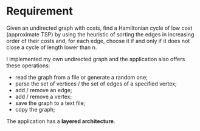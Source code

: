 # Requirement
 Given an undirected graph with costs, find a Hamiltonian cycle of low cost (approximate TSP) by using the heuristic of sorting the edges in increasing order of their costs and, for each edge, choose it if and only if it does not close a cycle of length lower than n.

 I implemented my own undirected graph and the application also offers these operations:
 - read the graph from a file or generate a random one;
 - parse the set of vertices / the set of edges of a specified vertex;
 - add / remove an edge;
 - add / remove a vertex;
 - save the graph to a text file;
 - copy the graph;

 The application has a **layered architecture**.